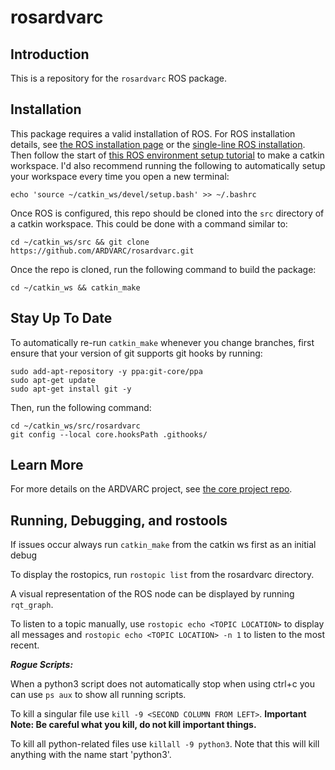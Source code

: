 # rosardvarc

## Introduction
This is a repository for the `rosardvarc` ROS package.

## Installation
This package requires a valid installation of ROS. For ROS installation details, see [the ROS installation page](https://wiki.ros.org/ROS/Installation) or the [single-line ROS installation](https://wiki.ros.org/ROS/Installation/TwoLineInstall). Then follow the start of [this ROS environment setup tutorial](https://wiki.ros.org/ROS/Tutorials/InstallingandConfiguringROSEnvironment) to make a catkin workspace. I'd also recommend running the following to automatically setup your workspace every time you open a new terminal:
```
echo 'source ~/catkin_ws/devel/setup.bash' >> ~/.bashrc
```

Once ROS is configured, this repo should be cloned into the `src` directory of a catkin workspace. This could be done with a command similar to:
```
cd ~/catkin_ws/src && git clone https://github.com/ARDVARC/rosardvarc.git
```

Once the repo is cloned, run the following command to build the package:
```
cd ~/catkin_ws && catkin_make
```

## Stay Up To Date
To automatically re-run `catkin_make` whenever you change branches, first ensure that your version of git supports git hooks by running:
```
sudo add-apt-repository -y ppa:git-core/ppa
sudo apt-get update
sudo apt-get install git -y
```

Then, run the following command:
```
cd ~/catkin_ws/src/rosardvarc
git config --local core.hooksPath .githooks/
```

## Learn More
For more details on the ARDVARC project, see [the core project repo](https://github.com/ARDVARC/ARDVARC).

## Running, Debugging, and rostools
If issues occur always run `catkin_make` from the catkin ws first as an initial debug

To display the rostopics, run `rostopic list` from the rosardvarc directory.

A visual representation of the ROS node can be displayed by running `rqt_graph`.

To listen to a topic manually, use `rostopic echo <TOPIC LOCATION>` to display all messages and `rostopic echo <TOPIC LOCATION> -n 1` to listen to the most recent.

**_Rogue Scripts:_**

When a python3 script does not automatically stop when using ctrl+c you can use `ps aux` to show all running scripts.

To kill a singular file use `kill -9 <SECOND COLUMN FROM LEFT>`. **Important Note: Be careful what you kill, do not kill important things.**

To kill all python-related files use `killall -9 python3`. Note that this will kill anything with the name start 'python3'.


